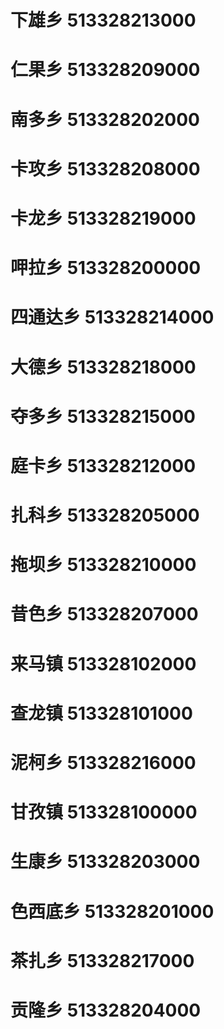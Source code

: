 # 下雄乡 513328213000
# 仁果乡 513328209000
# 南多乡 513328202000
# 卡攻乡 513328208000
# 卡龙乡 513328219000
# 呷拉乡 513328200000
# 四通达乡 513328214000
# 大德乡 513328218000
# 夺多乡 513328215000
# 庭卡乡 513328212000
# 扎科乡 513328205000
# 拖坝乡 513328210000
# 昔色乡 513328207000
# 来马镇 513328102000
# 查龙镇 513328101000
# 泥柯乡 513328216000
# 甘孜镇 513328100000
# 生康乡 513328203000
# 色西底乡 513328201000
# 茶扎乡 513328217000
# 贡隆乡 513328204000
